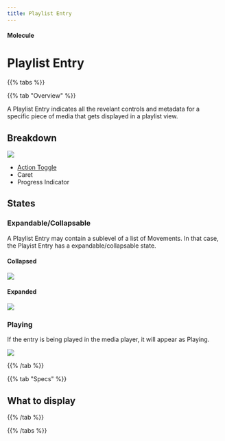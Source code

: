 ```yaml
---
title: Playlist Entry
---
```


#### Molecule

# Playlist Entry

{{% tabs %}}

{{% tab "Overview" %}}

A Playlist Entry indicates all the revelant controls and metadata for a specific piece of media that gets displayed in a playlist view. 

## Breakdown

![](/images/molecules/playlist-entry/breakdown.png)

* [Action Toggle](/design-system/atoms/action-toggle)
* Caret
* Progress Indicator

## States

### Expandable/Collapsable

A Playlist Entry may contain a sublevel of a list of Movements. In that case, the Playist Entry has a expandable/collapsable state. 

#### Collapsed
![](/images/molecules/playlist-entry/playlist-entry.png)

#### Expanded
![](/images/molecules/playlist-entry/playlist-entry-expanded.png)






### Playing

If the entry is being played in the media player, it will appear as Playing.

![](/images/molecules/playlist-entry/playlist-entry-playing.png)


{{% /tab %}}

{{% tab "Specs" %}}

## What to display

{{% /tab %}}

{{% /tabs %}}